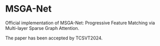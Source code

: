 # MSGA-Net
Official implementation of MSGA-Net: Progressive Feature Matching via Multi-layer Sparse Graph Attention.

The paper has been accepted by TCSVT2024.
